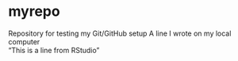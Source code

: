 # myrepo
Repository for testing my Git/GitHub setup
A line I wrote on my local computer  
“This is a line from RStudio”